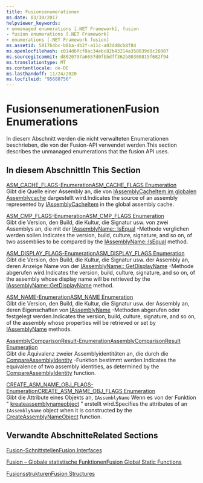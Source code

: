 ```yaml
---
title: Fusionsenumerationen
ms.date: 03/30/2017
helpviewer_keywords:
- unmanaged enumerations [.NET Framework], fusion
- fusion enumerations [.NET Framework]
- enumerations [.NET Framework fusion]
ms.assetid: 5817b4bc-b0ba-4b2f-a11c-a03dd8cb8f84
ms.openlocfilehash: c014d6fcf8ac34ebc82b43214a358039d8c28907
ms.sourcegitcommit: d8020797a6657d0fbbdff362b80300815f682f94
ms.translationtype: MT
ms.contentlocale: de-DE
ms.lasthandoff: 11/24/2020
ms.locfileid: "95688756"
---
```

# <a name="fusion-enumerations"></a><span data-ttu-id="0ae5e-102">Fusionsenumerationen</span><span class="sxs-lookup"><span data-stu-id="0ae5e-102">Fusion Enumerations</span></span>

<span data-ttu-id="0ae5e-103">In diesem Abschnitt werden die nicht verwalteten Enumerationen beschrieben, die von der Fusion-API verwendet werden.</span><span class="sxs-lookup"><span data-stu-id="0ae5e-103">This section describes the unmanaged enumerations that the fusion API uses.</span></span>  
  
## <a name="in-this-section"></a><span data-ttu-id="0ae5e-104">In diesem Abschnitt</span><span class="sxs-lookup"><span data-stu-id="0ae5e-104">In This Section</span></span>  

 [<span data-ttu-id="0ae5e-105">ASM_CACHE_FLAGS-Enumeration</span><span class="sxs-lookup"><span data-stu-id="0ae5e-105">ASM_CACHE_FLAGS Enumeration</span></span>](asm-cache-flags-enumeration.md)  
 <span data-ttu-id="0ae5e-106">Gibt die Quelle einer Assembly an, die von [IAssemblyCacheItem im globalen Assemblycache](iassemblycacheitem-interface.md) dargestellt wird.</span><span class="sxs-lookup"><span data-stu-id="0ae5e-106">Indicates the source of an assembly represented by [IAssemblyCacheItem](iassemblycacheitem-interface.md) in the global assembly cache.</span></span>  
  
 [<span data-ttu-id="0ae5e-107">ASM_CMP_FLAGS-Enumeration</span><span class="sxs-lookup"><span data-stu-id="0ae5e-107">ASM_CMP_FLAGS Enumeration</span></span>](asm-cmp-flags-enumeration.md)  
 <span data-ttu-id="0ae5e-108">Gibt die Version, den Build, die Kultur, die Signatur usw. von zwei Assemblys an, die mit der [IAssemblyName:: IsEqual](iassemblyname-isequal-method.md) -Methode verglichen werden sollen.</span><span class="sxs-lookup"><span data-stu-id="0ae5e-108">Indicates the version, build, culture, signature, and so on, of two assemblies to be compared by the [IAssemblyName::IsEqual](iassemblyname-isequal-method.md) method.</span></span>  
  
 [<span data-ttu-id="0ae5e-109">ASM_DISPLAY_FLAGS-Enumeration</span><span class="sxs-lookup"><span data-stu-id="0ae5e-109">ASM_DISPLAY_FLAGS Enumeration</span></span>](asm-display-flags-enumeration.md)  
 <span data-ttu-id="0ae5e-110">Gibt die Version, den Build, die Kultur, die Signatur usw. der Assembly an, deren Anzeige Name von der [IAssemblyName:: GetDisplayName](iassemblyname-getdisplayname-method.md) -Methode abgerufen wird.</span><span class="sxs-lookup"><span data-stu-id="0ae5e-110">Indicates the version, build, culture, signature, and so on, of the assembly whose display name will be retrieved by the [IAssemblyName::GetDisplayName](iassemblyname-getdisplayname-method.md) method.</span></span>  
  
 [<span data-ttu-id="0ae5e-111">ASM_NAME-Enumeration</span><span class="sxs-lookup"><span data-stu-id="0ae5e-111">ASM_NAME Enumeration</span></span>](asm-name-enumeration.md)  
 <span data-ttu-id="0ae5e-112">Gibt die Version, den Build, die Kultur, die Signatur usw. der Assembly an, deren Eigenschaften von [IAssemblyName](iassemblyname-interface.md) -Methoden abgerufen oder festgelegt werden.</span><span class="sxs-lookup"><span data-stu-id="0ae5e-112">Indicates the version, build, culture, signature, and so on, of the assembly whose properties will be retrieved or set by [IAssemblyName](iassemblyname-interface.md) methods.</span></span>  
  
 [<span data-ttu-id="0ae5e-113">AssemblyComparisonResult-Enumeration</span><span class="sxs-lookup"><span data-stu-id="0ae5e-113">AssemblyComparisonResult Enumeration</span></span>](assemblycomparisonresult-enumeration.md)  
 <span data-ttu-id="0ae5e-114">Gibt die Äquivalenz zweier Assemblyidentitäten an, die durch die [CompareAssemblyIdentity](compareassemblyidentity-function.md) -Funktion bestimmt werden.</span><span class="sxs-lookup"><span data-stu-id="0ae5e-114">Indicates the equivalence of two assembly identities, as determined by the [CompareAssemblyIdentity](compareassemblyidentity-function.md) function.</span></span>  
  
 [<span data-ttu-id="0ae5e-115">CREATE_ASM_NAME_OBJ_FLAGS-Enumeration</span><span class="sxs-lookup"><span data-stu-id="0ae5e-115">CREATE_ASM_NAME_OBJ_FLAGS Enumeration</span></span>](create-asm-name-obj-flags-enumeration.md)  
 <span data-ttu-id="0ae5e-116">Gibt die Attribute eines Objekts an, `IAssemblyName` Wenn es von der Funktion " [kreateassemblynameobject](createassemblynameobject-function.md) " erstellt wird.</span><span class="sxs-lookup"><span data-stu-id="0ae5e-116">Specifies the attributes of an `IAssemblyName` object when it is constructed by the [CreateAssemblyNameObject](createassemblynameobject-function.md) function.</span></span>  
  
## <a name="related-sections"></a><span data-ttu-id="0ae5e-117">Verwandte Abschnitte</span><span class="sxs-lookup"><span data-stu-id="0ae5e-117">Related Sections</span></span>  

 [<span data-ttu-id="0ae5e-118">Fusion-Schnittstellen</span><span class="sxs-lookup"><span data-stu-id="0ae5e-118">Fusion Interfaces</span></span>](fusion-interfaces.md)  
  
 [<span data-ttu-id="0ae5e-119">Fusion – Globale statistische Funktionen</span><span class="sxs-lookup"><span data-stu-id="0ae5e-119">Fusion Global Static Functions</span></span>](fusion-global-static-functions.md)  
  
 [<span data-ttu-id="0ae5e-120">Fusionsstrukturen</span><span class="sxs-lookup"><span data-stu-id="0ae5e-120">Fusion Structures</span></span>](fusion-structures.md)
